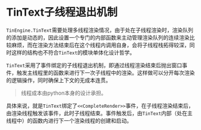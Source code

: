 # TinText子线程退出机制

`TinEngine.TinText`需要处理多线程渲染情况，由于处在子线程渲染时，渲染队列的添加是动态的，因此设置一个专门的内部函数来主动管理渲染队列的连续渲染比较麻烦，而在渲染方法结束后在这个线程内调用自身，会将子线程栈拓得较深，同时这样的结构也不符合`TinText`的模块单体化设计哲学。

`TinText`采用了事件绑定的子线程退出机制，即通过线程渲染结束后抛出窗口事件，触发主线程里的函数来进行下一次子线程中的渲染。这样做可以分开每次渲染的逻辑操作，同时确保上下文的无成本连贯。

> 线程成本由python本身的设计承担。

具体来说，就是`TinText`绑定了`<<CompleteRender>>`事件，在子线程渲染结束后，由渲染线程触发该事件，此时子线程结束。事件触发后，由`TinText`内部（处在主线程中）的函数内进行下一个渲染线程的创建和启动。